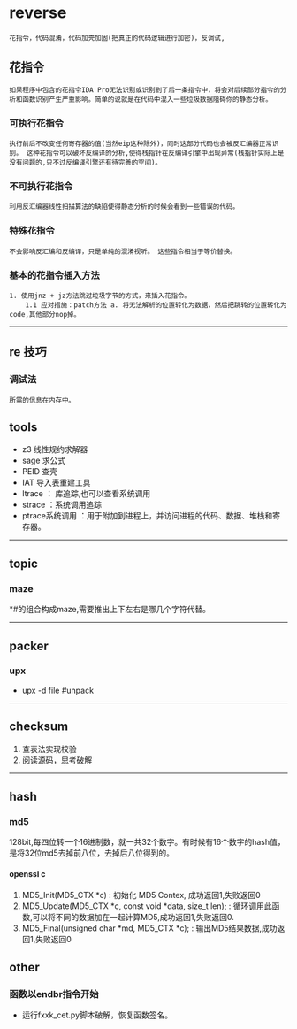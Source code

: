 # reverse
	花指令，代码混淆，代码加壳加固(把真正的代码逻辑进行加密)，反调试,
## 花指令
	如果程序中包含的花指令IDA Pro无法识别或识别到了后一条指令中，将会对后续部分指令的分析和函数识别产生严重影响。简单的说就是在代码中混入一些垃圾数据阻碍你的静态分析。
### 可执行花指令
	执行前后不改变任何寄存器的值(当然eip这种除外)，同时这部分代码也会被反汇编器正常识别。 这种花指令可以破坏反编译的分析,使得栈指针在反编译引擎中出现异常(栈指针实际上是没有问题的,只不过反编译引擎还有待完善的空间)。
### 不可执行花指令
	利用反汇编器线性扫描算法的缺陷使得静态分析的时候会看到一些错误的代码。
### 特殊花指令
	不会影响反汇编和反编译，只是单纯的混淆视听。 这些指令相当于等价替换。
### 基本的花指令插入方法
	1. 使用jnz + jz方法跳过垃圾字节的方式，来插入花指令。
		1.1 应对措施：patch方法 a. 将无法解析的位置转化为数据，然后把跳转的位置转化为code,其他部分nop掉。
---
## re 技巧
### 调试法
	所需的信息在内存中。

## tools
- z3 线性规约求解器 
- sage 求公式
- PEID 查壳
- IAT 导入表重建工具
- ltrace ： 库追踪,也可以查看系统调用
- strace ：系统调用追踪
- ptrace系统调用 ：用于附加到进程上，并访问进程的代码、数据、堆栈和寄存器。 
---

## topic
### maze
  *#的组合构成maze,需要推出上下左右是哪几个字符代替。

---
## packer
### upx
- upx -d file #unpack

---
## checksum
1. 查表法实现校验
2. 阅读源码，思考破解


---
## hash
### md5
  128bit,每四位转一个16进制数，就一共32个数字。有时候有16个数字的hash值，是将32位md5去掉前八位，去掉后八位得到的。
#### openssl c
1. MD5_Init(MD5_CTX *c) : 初始化 MD5 Contex, 成功返回1,失败返回0
2. MD5_Update(MD5_CTX *c, const void *data, size_t len); : 循环调用此函数,可以将不同的数据加在一起计算MD5,成功返回1,失败返回0.
3. MD5_Final(unsigned char *md, MD5_CTX *c); : 输出MD5结果数据,成功返回1,失败返回0

## other
### 函数以endbr指令开始
- 运行fxxk_cet.py脚本破解，恢复函数签名。

